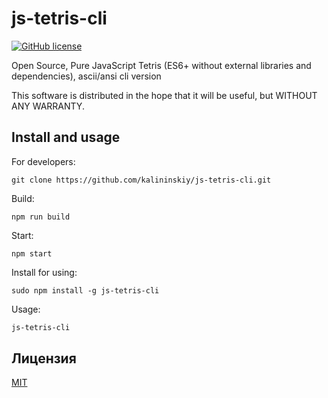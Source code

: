 # js-tetris-cli

[![GitHub license](https://img.shields.io/github/license/kalininskiy/bin2wav.svg?style=plastic)](https://github.com/kalininskiy/bin2wav/blob/master/LICENSE)

Open Source, Pure JavaScript Tetris (ES6+ without external libraries and dependencies), ascii/ansi cli version

This software is distributed in the hope that it will be useful, but WITHOUT ANY WARRANTY.

## Install and usage

For developers:

	git clone https://github.com/kalininskiy/js-tetris-cli.git

Build:

	npm run build

Start:

	npm start

Install for using:

	sudo npm install -g js-tetris-cli

Usage:

```bash
js-tetris-cli

```

## Лицензия

[MIT](https://github.com/kalininskiy/bin2wav/blob/master/LICENSE)
